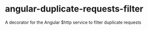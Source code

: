 # angular-duplicate-requests-filter
A decorator for the Angular $http service to filter duplicate requests
